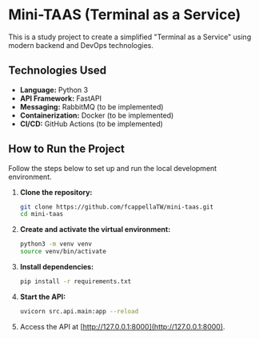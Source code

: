 # Mini-TAAS (Terminal as a Service)

This is a study project to create a simplified "Terminal as a Service" using modern backend and DevOps technologies.

## Technologies Used

* **Language:** Python 3
* **API Framework:** FastAPI
* **Messaging:** RabbitMQ (to be implemented)
* **Containerization:** Docker (to be implemented)
* **CI/CD:** GitHub Actions (to be implemented)

## How to Run the Project

Follow the steps below to set up and run the local development environment.

1.  **Clone the repository:**
    ```bash
    git clone https://github.com/fcappellaTW/mini-taas.git
    cd mini-taas
    ```

2.  **Create and activate the virtual environment:**
    ```bash
    python3 -m venv venv
    source venv/bin/activate
    ```

3.  **Install dependencies:**
    ```bash
    pip install -r requirements.txt
    ```

4.  **Start the API:**
    ```bash
    uvicorn src.api.main:app --reload
    ```

5.  Access the API at [http://127.0.0.1:8000](http://127.0.0.1:8000).
